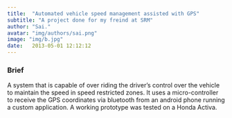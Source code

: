 ```yaml
---
title:  "Automated vehicle speed management assisted with GPS"
subtitle: "A project done for my freind at SRM"
author: "Sai."
avatar: "img/authors/sai.png"
image: "img/b.jpg"
date:   2013-05-01 12:12:12
---
```


### Brief
A system that is capable of over riding the driver’s control over the vehicle to maintain the speed in speed restricted zones. It uses a micro-controller to receive the GPS coordinates via bluetooth from an android phone running a custom application. A working prototype was tested on a Honda Activa.